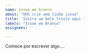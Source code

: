 ```yaml
---
name: Issue em branco 
about: "Uhh crie uma linda issue"
title: 'Insira um belo titulo aqui '
labels: "Issue em Branco"
assignees: ''

---
```


Comece por escrever algo....